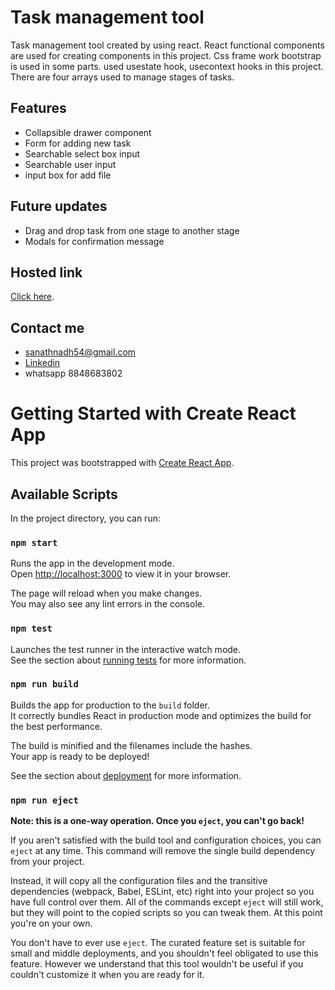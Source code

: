 # Task management tool

Task management tool created by using react. React functional components are used for creating components in this project. Css frame work bootstrap is used in some parts. used usestate hook, usecontext hooks in this project. There are four arrays used to manage stages of tasks.

## Features

- Collapsible drawer component
- Form for adding new task
- Searchable select box input
- Searchable user input
- input box for add file

## Future updates

- Drag and drop task from one stage to another stage
- Modals for confirmation message

## Hosted link

[Click here](https://nimble-lily-50e436.netlify.app/).

## Contact me

- sanathnadh54@gmail.com
- [Linkedin](https://www.linkedin.com/in/sanath-nath/)
- whatsapp 8848683802

# Getting Started with Create React App

This project was bootstrapped with [Create React App](https://github.com/facebook/create-react-app).

## Available Scripts

In the project directory, you can run:

### `npm start`

Runs the app in the development mode.\
Open [http://localhost:3000](http://localhost:3000) to view it in your browser.

The page will reload when you make changes.\
You may also see any lint errors in the console.

### `npm test`

Launches the test runner in the interactive watch mode.\
See the section about [running tests](https://facebook.github.io/create-react-app/docs/running-tests) for more information.

### `npm run build`

Builds the app for production to the `build` folder.\
It correctly bundles React in production mode and optimizes the build for the best performance.

The build is minified and the filenames include the hashes.\
Your app is ready to be deployed!

See the section about [deployment](https://facebook.github.io/create-react-app/docs/deployment) for more information.

### `npm run eject`

**Note: this is a one-way operation. Once you `eject`, you can't go back!**

If you aren't satisfied with the build tool and configuration choices, you can `eject` at any time. This command will remove the single build dependency from your project.

Instead, it will copy all the configuration files and the transitive dependencies (webpack, Babel, ESLint, etc) right into your project so you have full control over them. All of the commands except `eject` will still work, but they will point to the copied scripts so you can tweak them. At this point you're on your own.

You don't have to ever use `eject`. The curated feature set is suitable for small and middle deployments, and you shouldn't feel obligated to use this feature. However we understand that this tool wouldn't be useful if you couldn't customize it when you are ready for it.

